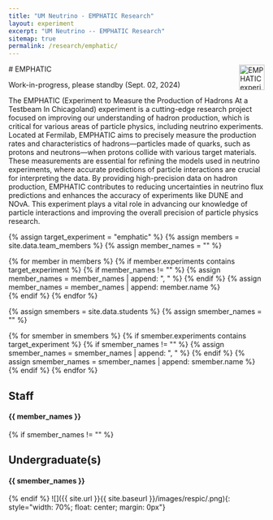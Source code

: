 ```yaml
---
title: "UM Neutrino - EMPHATIC Research"
layout: experiment
excerpt: "UM Neutrino -- EMPHATIC Research"
sitemap: true
permalink: /research/emphatic/
---
```


<div class="d-flex justify-content-between align-items-center">
# EMPHATIC
<img src="{{ site.url }}{{ site.baseurl }}/assets/images/logopic/EMPHATIC.png"  alt="EMPHATIC experiment logo" class="img-responsive" style="height: 50px; float: right;">
</div>

Work-in-progress, please standby (Sept. 02, 2024)

The EMPHATIC (Experiment to Measure the Production of Hadrons At a Testbeam In Chicagoland) experiment is a cutting-edge research project focused on improving our understanding of hadron production, which is critical for various areas of particle physics, including neutrino experiments. Located at Fermilab, EMPHATIC aims to precisely measure the production rates and characteristics of hadrons—particles made of quarks, such as protons and neutrons—when protons collide with various target materials. These measurements are essential for refining the models used in neutrino experiments, where accurate predictions of particle interactions are crucial for interpreting the data. By providing high-precision data on hadron production, EMPHATIC contributes to reducing uncertainties in neutrino flux predictions and enhances the accuracy of experiments like DUNE and NOvA. This experiment plays a vital role in advancing our knowledge of particle interactions and improving the overall precision of particle physics research.

{% assign target_experiment = "emphatic" %}
{% assign members = site.data.team_members %}
{% assign member_names = "" %}

{% for member in members %}
    {% if member.experiments contains target_experiment %}
        {% if member_names != "" %}
            {% assign member_names = member_names | append: ", " %}
        {% endif %}
    {% assign member_names = member_names | append: member.name %}  
    {% endif %}
{% endfor %}

{% assign smembers = site.data.students %}
{% assign smember_names = "" %}

{% for smember in smembers %}
    {% if smember.experiments contains target_experiment %}
        {% if smember_names != "" %}
            {% assign smember_names = smember_names | append: ", " %}
        {% endif %}
    {% assign smember_names = smember_names | append: smember.name %}  
    {% endif %}
{% endfor %}
<h2>Staff</h2>
<h4>{{ member_names }}</h4>
{% if smember_names != "" %}
<h2>Undergraduate(s)</h2> <h4>{{ smember_names }}</h4>
 {% endif %}
![]({{ site.url }}{{ site.baseurl }}/images/respic/.png){: style="width: 70%; float: center; margin: 0px"}


